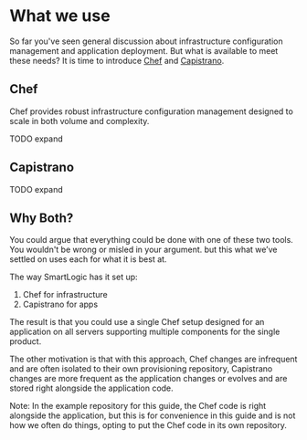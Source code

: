 # What we use

So far you've seen general discussion about infrastructure configuration 
management and application deployment. But what is available to meet these 
needs? It is time to introduce [Chef](http://www.opscode.com/chef/) and 
[Capistrano](https://github.com/capistrano/capistrano).

## Chef

Chef provides robust infrastructure configuration management designed to scale 
in both volume and complexity. 

TODO expand

## Capistrano

TODO expand

## Why Both?

You could argue that everything could be done with one of these two tools. You 
wouldn't be wrong or misled in your argument. but this what we’ve settled on 
uses each for what it is best at.

The way SmartLogic has it set up:

1.  Chef for infrastructure
1.  Capistrano for apps

The result is that you could use a single Chef setup designed for an application 
on all servers supporting multiple components for the single product.

The other motivation is that with this approach, Chef changes are infrequent and 
are often isolated to their own provisioning repository, Capistrano changes are 
more frequent as the application changes or evolves and are stored right 
alongside the application code.

Note: In the example repository for this guide, the Chef code is right alongside 
the application, but this is for convenience in this guide and is not how we 
often do things, opting to put the Chef code in its own repository.
